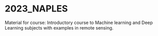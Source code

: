 # 2023_NAPLES
Material for course: Introductory course to Machine learning and Deep Learning subjects with examples in remote sensing.
